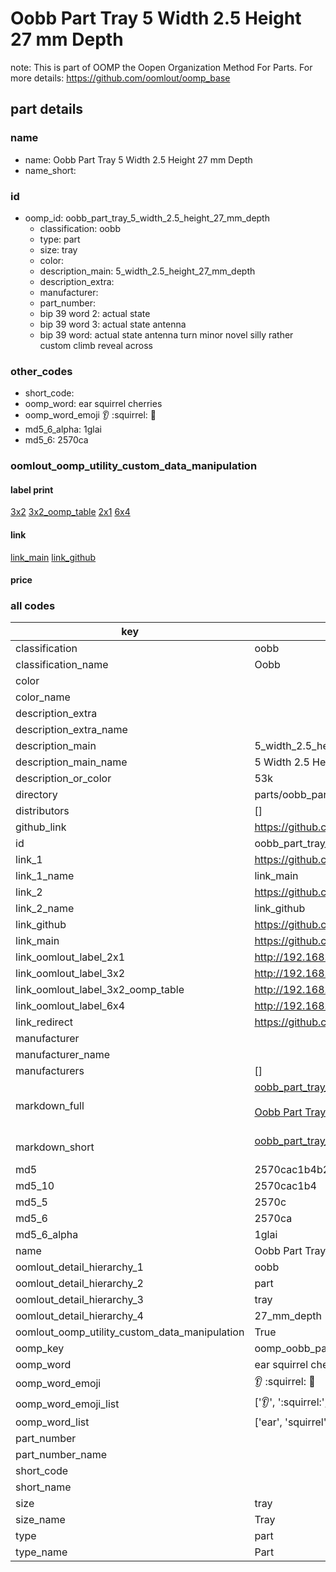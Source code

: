 # Oobb Part Tray 5 Width 2.5 Height 27 mm Depth  

note: This is part of OOMP the Oopen Organization Method For Parts. For more details: https://github.com/oomlout/oomp_base

##  part details
  







### name
* name: Oobb Part Tray 5 Width 2.5 Height 27 mm Depth
* name_short: 
### id
* oomp_id: oobb_part_tray_5_width_2.5_height_27_mm_depth
  * classification: oobb
  * type: part
  * size: tray
  * color: 
  * description_main: 5_width_2.5_height_27_mm_depth
  * description_extra: 
  * manufacturer: 
  * part_number: 
  * bip 39 word 2: actual state
  * bip 39 word 3: actual state antenna
  * bip 39 word: actual state antenna turn minor novel silly rather custom climb reveal across

### other_codes
* short_code: 
* oomp_word: ear squirrel cherries
* oomp_word_emoji :ear: :squirrel: :cherries:
* md5_6_alpha: 1glai
* md5_6: 2570ca






### oomlout_oomp_utility_custom_data_manipulation
#### label print
[3x2](http://192.168.1.245:1112/?label=oomp%201glai)
[3x2_oomp_table](http://192.168.1.108:1112/?label=oomp%201glai)
[2x1](http://192.168.1.242:1112/?label=oomp%201glai)
[6x4](http://192.168.1.55:1112/?label=oomp%201glai)    

#### link

[link_main](https://github.com/oomlout/oomlout_oomp_version_1_messy/tree/main/parts/oobb_part_tray_5_width_2.5_height_27_mm_depth) [link_github](https://github.com/oomlout/oomlout_oomp_version_1_messy/tree/main/parts/oobb_part_tray_5_width_2.5_height_27_mm_depth)                             

#### price







### all codes 
| key | value |  
| --- | --- |  
| classification | oobb |  
| classification_name | Oobb |  
| color |  |  
| color_name |  |  
| description_extra |  |  
| description_extra_name |  |  
| description_main | 5_width_2.5_height_27_mm_depth |  
| description_main_name | 5 Width 2.5 Height 27 mm Depth |  
| description_or_color | 53k |  
| directory | parts/oobb_part_tray_5_width_2.5_height_27_mm_depth |  
| distributors | [] |  
| github_link | https://github.com/oomlout/oomlout_oomp_part_src/tree/main/parts/oobb_part_tray_5_width_2.5_height_27_mm_depth |  
| id | oobb_part_tray_5_width_2.5_height_27_mm_depth |  
| link_1 | https://github.com/oomlout/oomlout_oomp_version_1_messy/tree/main/parts/oobb_part_tray_5_width_2.5_height_27_mm_depth |  
| link_1_name | link_main |  
| link_2 | https://github.com/oomlout/oomlout_oomp_version_1_messy/tree/main/parts/oobb_part_tray_5_width_2.5_height_27_mm_depth |  
| link_2_name | link_github |  
| link_github | https://github.com/oomlout/oomlout_oomp_version_1_messy/tree/main/parts/oobb_part_tray_5_width_2.5_height_27_mm_depth |  
| link_main | https://github.com/oomlout/oomlout_oomp_version_1_messy/tree/main/parts/oobb_part_tray_5_width_2.5_height_27_mm_depth |  
| link_oomlout_label_2x1 | http://192.168.1.242:1112/?label=oomp%201glai |  
| link_oomlout_label_3x2 | http://192.168.1.245:1112/?label=oomp%201glai |  
| link_oomlout_label_3x2_oomp_table | http://192.168.1.108:1112/?label=oomp%201glai |  
| link_oomlout_label_6x4 | http://192.168.1.55:1112/?label=oomp%201glai |  
| link_redirect | https://github.com/oomlout/oomlout_oomp_version_1_messy/tree/main/parts/oobb_part_tray_5_width_2.5_height_27_mm_depth |  
| manufacturer |  |  
| manufacturer_name |  |  
| manufacturers | [] |  
| markdown_full | [oobb_part_tray_5_width_2.5_height_27_mm_depth](none)<br>[](none)<br>[Oobb Part Tray 5 Width 2.5 Height 27 Mm Depth](none)<br><br> |  
| markdown_short | [oobb_part_tray_5_width_2.5_height_27_mm_depth](none)<br><br> |  
| md5 | 2570cac1b4b259165c469eac13b53017 |  
| md5_10 | 2570cac1b4 |  
| md5_5 | 2570c |  
| md5_6 | 2570ca |  
| md5_6_alpha | 1glai |  
| name | Oobb Part Tray 5 Width 2.5 Height 27 mm Depth |  
| oomlout_detail_hierarchy_1 | oobb |  
| oomlout_detail_hierarchy_2 | part |  
| oomlout_detail_hierarchy_3 | tray |  
| oomlout_detail_hierarchy_4 | 27_mm_depth |  
| oomlout_oomp_utility_custom_data_manipulation | True |  
| oomp_key | oomp_oobb_part_tray_5_width_2.5_height_27_mm_depth |  
| oomp_word | ear squirrel cherries |  
| oomp_word_emoji | :ear: :squirrel: :cherries: |  
| oomp_word_emoji_list | [':ear:', ':squirrel:', ':cherries:'] |  
| oomp_word_list | ['ear', 'squirrel', 'cherries'] |  
| part_number |  |  
| part_number_name |  |  
| short_code |  |  
| short_name |  |  
| size | tray |  
| size_name | Tray |  
| type | part |  
| type_name | Part |  
